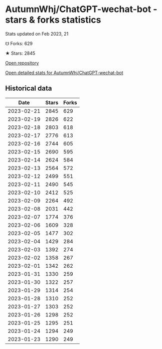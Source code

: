 # AutumnWhj/ChatGPT-wechat-bot - stars & forks statistics

Stats updated on Feb 2023, 21

☋ Forks: 629

★ Stars: 2845

[Open repository](https://github.com/AutumnWhj/ChatGPT-wechat-bot)

[Open detailed stats for AutumnWhj/ChatGPT-wechat-bot](https://reviewgithub.com/rep/AutumnWhj/ChatGPT-wechat-bot)

## Historical data
| Date | Stars | Forks |
|------|-------|-------|
| 2023-02-21 | 2845 | 629 | 
| 2023-02-19 | 2826 | 622 | 
| 2023-02-18 | 2803 | 618 | 
| 2023-02-17 | 2776 | 613 | 
| 2023-02-16 | 2744 | 605 | 
| 2023-02-15 | 2690 | 595 | 
| 2023-02-14 | 2624 | 584 | 
| 2023-02-13 | 2564 | 572 | 
| 2023-02-12 | 2499 | 551 | 
| 2023-02-11 | 2490 | 545 | 
| 2023-02-10 | 2412 | 525 | 
| 2023-02-09 | 2264 | 492 | 
| 2023-02-08 | 2031 | 442 | 
| 2023-02-07 | 1774 | 376 | 
| 2023-02-06 | 1609 | 328 | 
| 2023-02-05 | 1477 | 302 | 
| 2023-02-04 | 1429 | 284 | 
| 2023-02-03 | 1392 | 274 | 
| 2023-02-02 | 1358 | 267 | 
| 2023-02-01 | 1342 | 262 | 
| 2023-01-31 | 1330 | 259 | 
| 2023-01-30 | 1322 | 257 | 
| 2023-01-29 | 1314 | 254 | 
| 2023-01-28 | 1310 | 252 | 
| 2023-01-27 | 1303 | 252 | 
| 2023-01-26 | 1298 | 252 | 
| 2023-01-25 | 1295 | 251 | 
| 2023-01-24 | 1294 | 249 | 
| 2023-01-23 | 1290 | 249 | 

